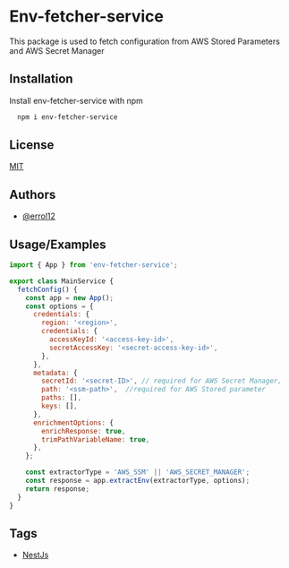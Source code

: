 
# Env-fetcher-service

This package is used to fetch configuration from AWS Stored Parameters and AWS Secret Manager


## Installation

Install env-fetcher-service with npm

```bash
  npm i env-fetcher-service
```
    
## License

[MIT](https://choosealicense.com/licenses/mit/)


## Authors

- [@errol12](https://www.github.com/Errol12)


## Usage/Examples

```javascript
import { App } from 'env-fetcher-service';

export class MainService {
  fetchConfig() {
    const app = new App();
    const options = {
      credentials: {
        region: '<region>',
        credentials: {
          accessKeyId: '<access-key-id>',
          secretAccessKey: '<secret-access-key-id>',
        },
      },
      metadata: {
        secretId: '<secret-ID>', // required for AWS Secret Manager,
        path: '<ssm-path>',  //required for AWS Stored parameter
        paths: [],
        keys: [],
      },
      enrichmentOptions: {
        enrichResponse: true,
        trimPathVariableName: true,
      },
    };

    const extractorType = 'AWS_SSM' || 'AWS_SECRET_MANAGER';
    const response = app.extractEnv(extractorType, options);
    return response;
  }
}

```

## Tags

 - [NestJs](https://www.npmjs.com/search?q=keywords:NestJS)